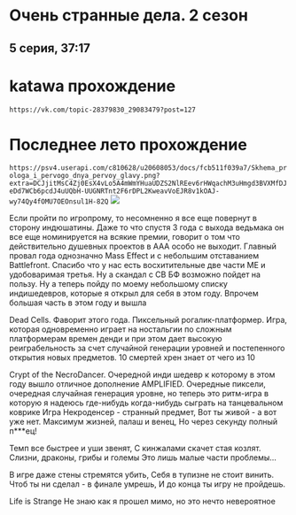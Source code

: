 # Очень странные дела. 2 сезон
## 5 серия, 37:17

# katawa прохождение
``https://vk.com/topic-28379830_29083479?post=127``

# Последнее лето прохождение
``https://psv4.userapi.com/c810628/u20608053/docs/fcb511f039a7/Skhema_prologa_i_pervogo_dnya_pervoy_glavy.png?extra=DCJjitMsC4Zj0EsX4vLo5A4mWmYHuaUDZS2NlREev6rHWqachM3uHmgd3BVXMfDJeDd7WCb6pcdJ4uUQbH-UUGNRTnt2F6rDPL2KweavVoEJR8v1kOAJ-wy74Qy4fOMU7OEOnsul1H-82Q``
<img src="https://psv4.userapi.com/c810628/u20608053/docs/fcb511f039a7/Skhema_prologa_i_pervogo_dnya_pervoy_glavy.png?extra=DCJjitMsC4Zj0EsX4vLo5A4mWmYHuaUDZS2NlREev6rHWqachM3uHmgd3BVXMfDJeDd7WCb6pcdJ4uUQbH-UUGNRTnt2F6rDPL2KweavVoEJR8v1kOAJ-wy74Qy4fOMU7OEOnsul1H-82Q" />

Если пройти по игропрому, то несомненно я все еще повернут в сторону индюшатины. Даже то что спустя 3 года с выхода ведьмака он все еще номинируется на всякие премии, говорит о том что действительно душевных проектов в ААА особо не выходит.
Главный провал года однозначно Mass Effect и с небольшим отставанием Battlefront. Спасибо что у нас есть восхитительные две части МЕ и удобоваримая третья. Ну а скандал с СВ БФ возможно пойдет на пользу.
Ну а теперь пойду по моему небольшому списку индишедевров, которые я открыл для себя в этом году. Впрочем большая часть в этом году и вышла

Dead Cells. Фаворит этого года. Пиксельный рогалик-платформер. Игра, которая одновременно играет на ностальгии по сложным платформерам времен денди и при этом дает высокую реиграбельность за счет случайной генерации уровней и постепенного открытия новых предметов. 10 смертей хрен знает от чего из 10

Crypt of the NecroDancer. Очередной инди шедевр к которому в этом году вышло отличное дополнение AMPLIFIED. Очередные пиксели, очередная случайная генерация уровне, но теперь это ритм-игра в которую я надеюсь где-нибудь когда-нибудь сыграть на танцевальном коврике
Игра Некроденсер - странный предмет,
Вот ты живой - а вот уже нет.
Максимум жизней, палаш и венец,
Но через секунду полный п***ец!

Темп все быстрее и уши звенят,
С кинжалами скачет стая козлят.
Слизни, драконы, грибы и големы
Это лишь малые части проблемы...

В игре даже стены стремятся убить,
Себя в тупизне не стоит винить.
Чтоб ты ни сделал - в финале умрешь,
И до конца ты игру не пройдешь.

Life is Strange
Не знаю как я прошел мимо, но это нечто невероятное 

